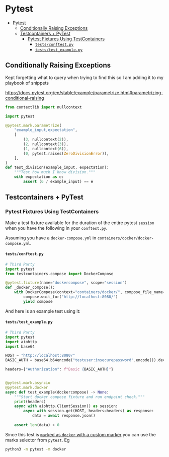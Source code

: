 # Pytest

<!--TOC-->

- [Pytest](#pytest)
  - [Conditionally Raising Exceptions](#conditionally-raising-exceptions)
  - [Testcontainers + PyTest](#testcontainers--pytest)
    - [Pytest Fixtures Using TestContainers](#pytest-fixtures-using-testcontainers)
      - [`tests/conftest.py`](#testsconftestpy)
      - [`tests/test_example.py`](#teststest_examplepy)

<!--TOC-->

## Conditionally Raising Exceptions

Kept forgetting what to query when trying to find this so I am adding it to my playbook of snippets

https://docs.pytest.org/en/stable/example/parametrize.html#parametrizing-conditional-raising

```python
from contextlib import nullcontext

import pytest

@pytest.mark.parametrize(
    "example_input,expectation",
    [
        (3, nullcontext(2)),
        (2, nullcontext(3)),
        (1, nullcontext(6)),
        (0, pytest.raises(ZeroDivisionError)),
    ],
)
def test_division(example_input, expectation):
    """Test how much I know division."""
    with expectation as e:
        assert (6 / example_input) == e
```

## Testcontainers + PyTest



### Pytest Fixtures Using TestContainers

Make a test fixture available for the duration of the entire pytest `session` when you have the following in your `conftest.py`.

Assuming you have a `docker-compose.yml` in `containers/docker/docker-compose.yml`.

#### `tests/conftest.py`

```python
# Third Party
import pytest
from testcontainers.compose import DockerCompose

@pytest.fixture(name="dockercompose", scope="session")
def _docker_compose():
    with DockerCompose(context="containers/docker/", compose_file_name="docker-compose.yml", pull=True, build=True) as compose:
        compose.wait_for("http://localhost:8080/")
        yield compose

```

And here is an example test using it:

#### `tests/test_example.py`

```python
# Third Party
import pytest
import aiohttp
import base64

HOST = "http://localhost:8080/"
BASIC_AUTH = base64.b64encode("testuser:insecurepassword".encode()).decode()

headers={"Authorization": f"Basic {BASIC_AUTH}"}


@pytest.mark.asyncio
@pytest.mark.docker
async def test_example(dockercompose) -> None:
    """Start docker compose fixture and run endpoint check."""
    print(headers)
    async with aiohttp.ClientSession() as session:
        async with session.get(HOST, headers=headers) as response:
            data = await response.json()
    
    assert len(data) > 0
```

Since this test is [`mark`ed as `docker` with a custom marker](https://docs.pytest.org/en/stable/example/markers.html#mark-examples) you can use the marks selector from `pytest`. Eg

```sh
python3 -m pytest -m docker
```

